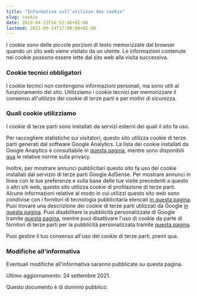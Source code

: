 ```yaml
---
title: "Informativa sull'utilizzo dei cookie"
slug: cookie
date: 2019-04-23T16:52:46+02:00
lastmod: 2021-09-24T17:00:00+02:00
---
```


I cookie sono delle piccole porzioni di testo memorizzate dal browser quando un sito web viene visitato da un utente. Le informazioni contenute nei cookie possono essere lette dal sito web alla visita successiva.

### Cookie tecnici obbligatori

I cookie tecnici non contengono informazioni personali, ma sono utili al funzionamento del sito. Utilizziamo i cookie tecnici per memorizzare il consenso all'utilizzo dei cookie di terze parti e per motivi di sicurezza.

### Quali cookie utilizziamo

I cookie di terze parti sono installati da servizi esterni dei quali il sito fa uso.

Per raccogliere statistiche sui visitatori, questo sito utilizza cookie di terze parti generati dal software Google Analytics. La lista dei cookie installati da Google Analytics è consultabile in [questa pagina](https://developers.google.com/analytics/devguides/collection/analyticsjs/cookie-usage), mentre sono disponibili [qua](https://support.google.com/analytics/answer/6004245?hl=it) le relative norme sulla privacy.

Inoltre, per mostrare annunci pubblicitari questo sito fa uso dei cookie installati dal servizio di terze parti Google AdSense. Per mostrare annunci in linea con le tue preferenze e sulla base delle tue visite precedenti a questo o altri siti web, questo sito utilizza cookie di profilazione di terze parti. Alcune informazioni relative al modo in cui utilizzi questo sito web sono condivise con i fornitori di tecnologia pubblicitaria elencati [in questa pagina](https://support.google.com/adsense/answer/9012903?hl=it). Puoi trovare una descrizione dei cookie di terze parti utilizzati da Google [in questa pagina](https://policies.google.com/technologies/cookies). Puoi disabilitare la pubblicità personalizzata di Google tramite [questa pagina](https://www.google.com/settings/ads), mentre puoi disattivare l'uso di cookie da parte di fornitori di terze parti per la pubblicità personalizzata tramite [questa pagina](http://www.aboutads.info/choices/).

Puoi gestire il tuo consenso all'uso dei cookie di terze parti, <a style="cursor: pointer" onclick="window.__lxG__consent__.showConsent()">premi qua</a>.

### Modifiche all'informativa

Eventuali modifiche all'informativa saranno pubblicate su questa pagina.

Ultimo aggiornamento: 24 settembre 2021.

Questo documento è di dominio pubblico.
